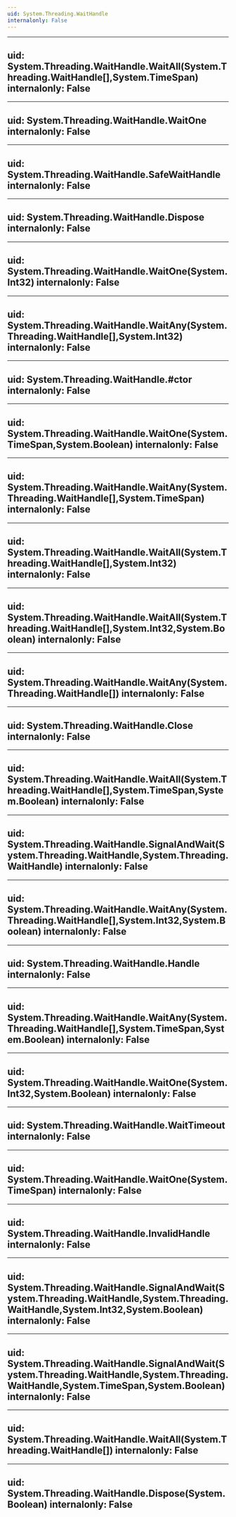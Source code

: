 ```yaml
---
uid: System.Threading.WaitHandle
internalonly: False
---
```


---
uid: System.Threading.WaitHandle.WaitAll(System.Threading.WaitHandle[],System.TimeSpan)
internalonly: False
---

---
uid: System.Threading.WaitHandle.WaitOne
internalonly: False
---

---
uid: System.Threading.WaitHandle.SafeWaitHandle
internalonly: False
---

---
uid: System.Threading.WaitHandle.Dispose
internalonly: False
---

---
uid: System.Threading.WaitHandle.WaitOne(System.Int32)
internalonly: False
---

---
uid: System.Threading.WaitHandle.WaitAny(System.Threading.WaitHandle[],System.Int32)
internalonly: False
---

---
uid: System.Threading.WaitHandle.#ctor
internalonly: False
---

---
uid: System.Threading.WaitHandle.WaitOne(System.TimeSpan,System.Boolean)
internalonly: False
---

---
uid: System.Threading.WaitHandle.WaitAny(System.Threading.WaitHandle[],System.TimeSpan)
internalonly: False
---

---
uid: System.Threading.WaitHandle.WaitAll(System.Threading.WaitHandle[],System.Int32)
internalonly: False
---

---
uid: System.Threading.WaitHandle.WaitAll(System.Threading.WaitHandle[],System.Int32,System.Boolean)
internalonly: False
---

---
uid: System.Threading.WaitHandle.WaitAny(System.Threading.WaitHandle[])
internalonly: False
---

---
uid: System.Threading.WaitHandle.Close
internalonly: False
---

---
uid: System.Threading.WaitHandle.WaitAll(System.Threading.WaitHandle[],System.TimeSpan,System.Boolean)
internalonly: False
---

---
uid: System.Threading.WaitHandle.SignalAndWait(System.Threading.WaitHandle,System.Threading.WaitHandle)
internalonly: False
---

---
uid: System.Threading.WaitHandle.WaitAny(System.Threading.WaitHandle[],System.Int32,System.Boolean)
internalonly: False
---

---
uid: System.Threading.WaitHandle.Handle
internalonly: False
---

---
uid: System.Threading.WaitHandle.WaitAny(System.Threading.WaitHandle[],System.TimeSpan,System.Boolean)
internalonly: False
---

---
uid: System.Threading.WaitHandle.WaitOne(System.Int32,System.Boolean)
internalonly: False
---

---
uid: System.Threading.WaitHandle.WaitTimeout
internalonly: False
---

---
uid: System.Threading.WaitHandle.WaitOne(System.TimeSpan)
internalonly: False
---

---
uid: System.Threading.WaitHandle.InvalidHandle
internalonly: False
---

---
uid: System.Threading.WaitHandle.SignalAndWait(System.Threading.WaitHandle,System.Threading.WaitHandle,System.Int32,System.Boolean)
internalonly: False
---

---
uid: System.Threading.WaitHandle.SignalAndWait(System.Threading.WaitHandle,System.Threading.WaitHandle,System.TimeSpan,System.Boolean)
internalonly: False
---

---
uid: System.Threading.WaitHandle.WaitAll(System.Threading.WaitHandle[])
internalonly: False
---

---
uid: System.Threading.WaitHandle.Dispose(System.Boolean)
internalonly: False
---
